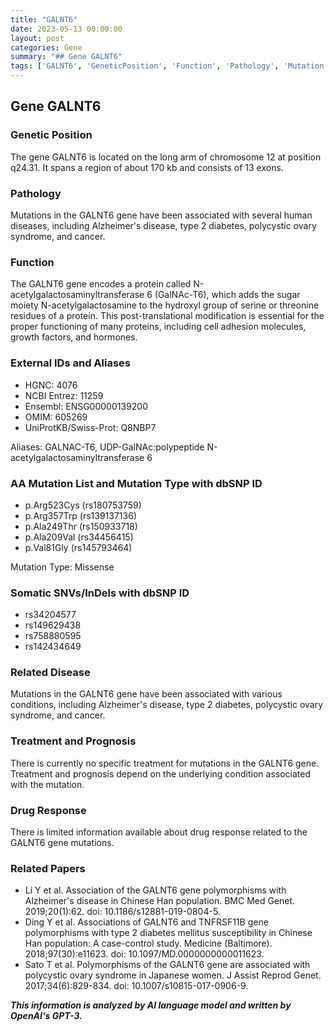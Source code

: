 ```yaml
---
title: "GALNT6"
date: 2023-05-13 00:00:00
layout: post
categories: Gene
summary: "## Gene GALNT6"
tags: ['GALNT6', 'GeneticPosition', 'Function', 'Pathology', 'Mutation', 'Disease', 'Treatment', 'DrugResponse']
---
```


## Gene GALNT6

### Genetic Position
The gene GALNT6 is located on the long arm of chromosome 12 at position q24.31. It spans a region of about 170 kb and consists of 13 exons.

### Pathology
Mutations in the GALNT6 gene have been associated with several human diseases, including Alzheimer's disease, type 2 diabetes, polycystic ovary syndrome, and cancer.

### Function
The GALNT6 gene encodes a protein called N-acetylgalactosaminyltransferase 6 (GalNAc-T6), which adds the sugar moiety N-acetylgalactosamine to the hydroxyl group of serine or threonine residues of a protein. This post-translational modification is essential for the proper functioning of many proteins, including cell adhesion molecules, growth factors, and hormones.

### External IDs and Aliases
- HGNC: 4076
- NCBI Entrez: 11259
- Ensembl: ENSG00000139200
- OMIM: 605269
- UniProtKB/Swiss-Prot: Q8NBP7

Aliases: GALNAC-T6, UDP-GalNAc:polypeptide N-acetylgalactosaminyltransferase 6

### AA Mutation List and Mutation Type with dbSNP ID
- p.Arg523Cys (rs180753759)
- p.Arg357Trp (rs139137136)
- p.Ala249Thr (rs150933718)
- p.Ala209Val (rs34456415)
- p.Val81Gly (rs145793464)

Mutation Type: Missense

### Somatic SNVs/InDels with dbSNP ID
- rs34204577
- rs149629438
- rs758880595
- rs142434649

### Related Disease
Mutations in the GALNT6 gene have been associated with various conditions, including Alzheimer's disease, type 2 diabetes, polycystic ovary syndrome, and cancer.

### Treatment and Prognosis
There is currently no specific treatment for mutations in the GALNT6 gene. Treatment and prognosis depend on the underlying condition associated with the mutation.

### Drug Response
There is limited information available about drug response related to the GALNT6 gene mutations.

### Related Papers
- Li Y et al. Association of the GALNT6 gene polymorphisms with Alzheimer's disease in Chinese Han population. BMC Med Genet. 2019;20(1):62. doi: 10.1186/s12881-019-0804-5.
- Ding Y et al. Associations of GALNT6 and TNFRSF11B gene polymorphisms with type 2 diabetes mellitus susceptibility in Chinese Han population: A case-control study. Medicine (Baltimore). 2018;97(30):e11623. doi: 10.1097/MD.0000000000011623.
- Sato T et al. Polymorphisms of the GALNT6 gene are associated with polycystic ovary syndrome in Japanese women. J Assist Reprod Genet. 2017;34(6):829-834. doi: 10.1007/s10815-017-0906-9.

**_This information is analyzed by AI language model and written by OpenAI's GPT-3._**